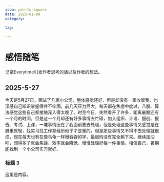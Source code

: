 ```yaml
---
icon: pen-to-square
date: 2025-01-09
category:

tag:

---
```


# 感悟随笔
记录Everytime引发作者思考的话以及作者的想法。
## 2025-5-27
今天是5月27日，面试了几家小公司，整体感觉还好，但是却没有一家收留我，也深感自己知识掌握得并不牢固，前几天压力巨大，每天都在焦虑中度过，八股、算法感觉这些自己都接触深入得太晚了。时至今日，突然看开了许多，距离暑期还有一个月的时间，但是这一个月却还有好多事情去忙碌，加入组织、计设、服创、报告、考试、上课，一堆事情压在了我面前要去处理，但是处理这些事情又感觉是在避重就轻，找实习找工作拿经历似乎才是重的，但是那些事情又不得不去处理就很烦，现在每天也有在像乌龟一样慢吞吞的学，最起码没有完全躺下来。继续加油吧，想得多了就会焦躁，效率就会降低，慢慢处理好每一件事情，相信自己，暑期能找到一个小公司实习就好。


### 标题 3

这里是内容。
